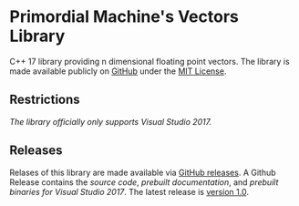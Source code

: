 # Primordial Machine's Vectors Library
C++ 17 library providing n dimensional floating point vectors. 
The library is made available publicly on [GitHub](https://github.com/primordialmachine/vectors) under the [MIT License](https://github.com/primordialmachine/vectors/blob/master/LICENSE).

## Restrictions
*The library officially only supports Visual Studio 2017.*

## Releases
Relases of this library are made available via [GitHub releases](https://github.com/primordialmachine/vectors/releases/). A Github Release contains the *source code*, *prebuilt documentation*, and *prebuilt binaries for Visual Studio 2017*. The latest release is [version 1.0](https://github.com/primordialmachine/vectors/releases/latest).
